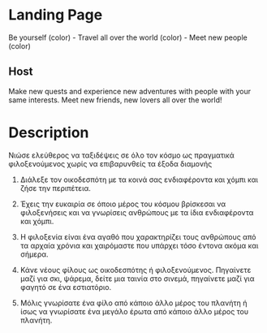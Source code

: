 # Landing Page
Be yourself (color) - Travel all over the world (color) - Meet new people (color)

## Host
Make new quests and experience new adventures with people with your same interests. Meet new friends, new lovers all over the world!

# Description
Νιώσε ελεύθερος να ταξιδέψεις σε όλο τον κόσμο ως πραγματικά φιλοξενούμενος χωρίς να επιβαρυνθείς τα έξοδα διαμονής

1. Διάλεξε τον οικοδεσπότη με τα κοινά σας ενδιαφέροντα και χόμπι και ζήσε την περιπέτεια.

2. Έχεις την ευκαιρία σε όποιο μέρος του κόσμου βρίσκεσαι να φιλοξενήσεις και να γνωρίσεις ανθρώπους με τα ίδια ενδιαφέροντα και χόμπι.
2. Η φιλοξενία είναι ένα αγαθό που χαρακτηρίζει τους ανθρώπους από τα αρχαία χρόνια και χαιρόμαστε που υπάρχει τόσο έντονα ακόμα και σήμερα.

3. Κάνε νέους φίλους ως οικοδεσπότης ή φιλοξενούμενος. Πηγαίνετε μαζί για σκι, ψάρεμα, δείτε μια ταινία στο σινεμά, πηγαίνετε μαζί για φαγητό σε ένα εστιατόριο.
3. Μόλις γνωρίσατε ένα φίλο από κάποιο άλλο μέρος του πλανήτη ή ίσως να γνωρίσατε ένα μεγάλο έρωτα από κάποιο άλλο μέρος του πλανήτη.